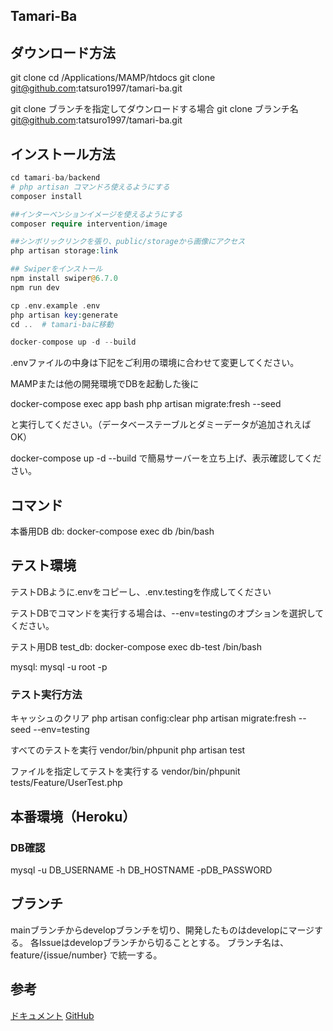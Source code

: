 ## Tamari-Ba

## ダウンロード方法

git clone
cd /Applications/MAMP/htdocs
git clone git@github.com:tatsuro1997/tamari-ba.git

git clone ブランチを指定してダウンロードする場合
git clone ブランチ名 git@github.com:tatsuro1997/tamari-ba.git


## インストール方法

```php
cd tamari-ba/backend
# php artisan コマンドろ使えるようにする
composer install

##インターベンションイメージを使えるようにする
composer require intervention/image

##シンボリックリンクを張り、public/storageから画像にアクセス
php artisan storage:link

## Swiperをインストール
npm install swiper@6.7.0
npm run dev

cp .env.example .env
php artisan key:generate
cd ..  # tamari-baに移動

docker-compose up -d --build
```


.envファイルの中身は下記をご利用の環境に合わせて変更してください。


MAMPまたは他の開発環境でDBを起動した後に

docker-compose exec app bash
php artisan migrate:fresh --seed

と実行してください。（データベーステーブルとダミーデータが追加されえばOK）

docker-compose up -d --build
で簡易サーバーを立ち上げ、表示確認してください。

## コマンド
  本番用DB
db:
  docker-compose exec db /bin/bash

## テスト環境
テストDBように.envをコピーし、.env.testingを作成してください

テストDBでコマンドを実行する場合は、--env=testingのオプションを選択してください。

  テスト用DB
test_db:
  docker-compose exec db-test /bin/bash

mysql:
  mysql -u root -p

### テスト実行方法
キャッシュのクリア
  php artisan config:clear
  php artisan migrate:fresh --seed --env=testing

すべてのテストを実行
  vendor/bin/phpunit
  php artisan test

ファイルを指定してテストを実行する
  vendor/bin/phpunit tests/Feature/UserTest.php

## 本番環境（Heroku）

### DB確認
mysql -u DB_USERNAME -h DB_HOSTNAME -pDB_PASSWORD


## ブランチ
mainブランチからdevelopブランチを切り、開発したものはdevelopにマージする。
各Issueはdevelopブランチから切ることとする。
ブランチ名は、feature/{issue/number} で統一する。


## 参考
[ドキュメント](https://qiita.com/hiroto_husqy/items/f87ca0bdb4b23f0449e9)
[GitHub](https://github.com/Hiroto-Iizuka/Tamari-Ba)
